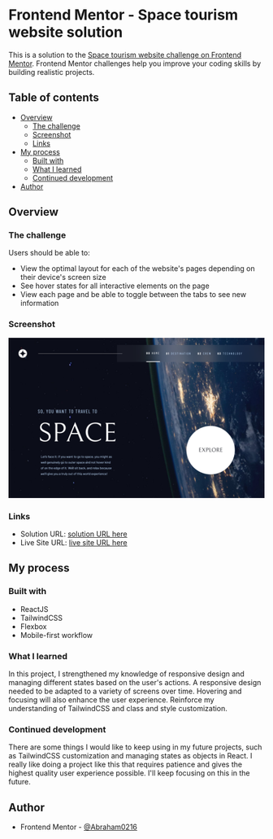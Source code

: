 # Frontend Mentor - Space tourism website solution

This is a solution to the [Space tourism website challenge on Frontend Mentor](https://www.frontendmentor.io/challenges/space-tourism-multipage-website-gRWj1URZ3). Frontend Mentor challenges help you improve your coding skills by building realistic projects. 

## Table of contents

- [Overview](#overview)
  - [The challenge](#the-challenge)
  - [Screenshot](#screenshot)
  - [Links](#links)
- [My process](#my-process)
  - [Built with](#built-with)
  - [What I learned](#what-i-learned)
  - [Continued development](#continued-development)
- [Author](#author)




## Overview

### The challenge

Users should be able to:

- View the optimal layout for each of the website's pages depending on their device's screen size
- See hover states for all interactive elements on the page
- View each page and be able to toggle between the tabs to see new information

### Screenshot

![Home Page](./src/assets/localhost_3000_%20(2).png)


### Links

- Solution URL: [solution URL here](https://github.com/Abraham0216/space-tourism-web)
- Live Site URL: [live site URL here](https://space-tourism-web.web.app/)

## My process

### Built with

- ReactJS
- TailwindCSS
- Flexbox
- Mobile-first workflow

### What I learned

In this project, I strengthened my knowledge of responsive design and managing different states based on the user's actions.  A responsive design needed to be adapted to a variety of screens over time. Hovering and focusing will also enhance the user experience.  Reinforce my understanding of TailwindCSS and class and style customization.


### Continued development

There are some things I would like to keep using in my future projects, such as TailwindCSS customization and managing states as objects in React. I really like doing a project like this that requires patience and gives the highest quality user experience possible. I'll keep focusing on this in the future.


## Author


- Frontend Mentor - [@Abraham0216](https://www.frontendmentor.io/profile/Abraham0216)



